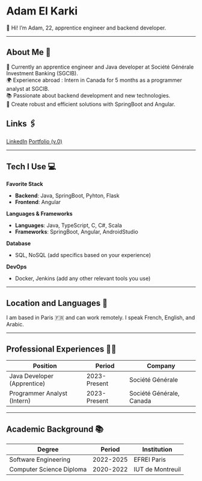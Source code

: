# Adam El Karki

👋 Hi! I’m Adam, 22, apprentice engineer and backend developer.

---

## About Me 🤔

💼 Currently an apprentice engineer and Java developer at Société Générale Investment Banking (SGCIB).  
🌍 Experience abroad : Intern in Canada for 5 months as a programmer analyst at SGCIB.  
📚 Passionate about backend development and new technologies.  
🎯 Create robust and efficient solutions with SpringBoot and Angular.

## Links 🖇️

[LinkedIn](https://www.linkedin.com/in/adam-el-karki/)
[Portfolio (v.0)](https://mog4dor-showcase.vercel.app/)

---

## Tech I Use 💻

**Favorite Stack**  
- **Backend**: Java, SpringBoot, Pyhton, Flask  
- **Frontend**: Angular

**Languages & Frameworks**  
- **Languages**: Java, TypeScript, C, C#, Scala
- **Frameworks**: SpringBoot, Angular, AndroidStudio

**Database**  
- SQL, NoSQL (add specifics based on your experience)

**DevOps**  
- Docker, Jenkins (add any other relevant tools you use)

---

## Location and Languages 📍

I am based in Paris 🇫🇷 and can work remotely. I speak French, English, and Arabic.

---

## Professional Experiences 🧑‍💻

| Position                        | Period             | Company                      |
|---------------------------------|--------------------|------------------------------|
| Java Developer (Apprentice)     | 2023-Present       | Société Générale             |
| Programmer Analyst (Intern)     | 2023-Present       | Société Générale, Canada     |

---

## Academic Background 📚

| Degree                         | Period             | Institution                  |
|--------------------------------|--------------------|------------------------------|
| Software Engineering           | 2022-2025          | EFREI Paris                  |
| Computer Science Diploma       | 2020-2022          | IUT de Montreuil             |

